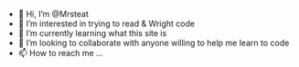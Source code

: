 - 👋 Hi, I’m @Mrsteat
- 👀 I’m interested in trying to read & Wright code 
- 🌱 I’m currently learning what this site is 
- 💞️ I’m looking to collaborate with anyone willing to help me learn to code 
- 📫 How to reach me ...

<!---
Mrsteat/Mrsteat is a ✨ special ✨ repository because its `README.md` (this file) appears on your GitHub profile.
You can click the Preview link to take a look at your changes.
--->
